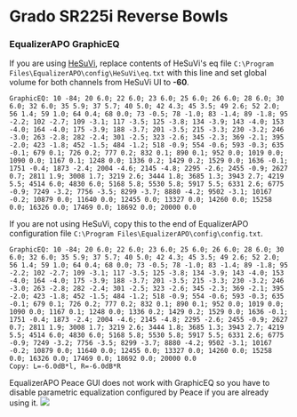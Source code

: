 # Grado SR225i Reverse Bowls
### EqualizerAPO GraphicEQ
If you are using [HeSuVi](https://sourceforge.net/projects/hesuvi/), replace contents of HeSuVi's eq file `C:\Program Files\EqualizerAPO\config\HeSuVi\eq.txt` with this line and set global volume for both channels from HeSuVi UI to **-60**.
```
GraphicEQ: 10 -84; 20 6.0; 22 6.0; 23 6.0; 25 6.0; 26 6.0; 28 6.0; 30 6.0; 32 6.0; 35 5.9; 37 5.7; 40 5.0; 42 4.3; 45 3.5; 49 2.6; 52 2.0; 56 1.4; 59 1.0; 64 0.4; 68 0.0; 73 -0.5; 78 -1.0; 83 -1.4; 89 -1.8; 95 -2.2; 102 -2.7; 109 -3.1; 117 -3.5; 125 -3.8; 134 -3.9; 143 -4.0; 153 -4.0; 164 -4.0; 175 -3.9; 188 -3.7; 201 -3.5; 215 -3.3; 230 -3.2; 246 -3.0; 263 -2.8; 282 -2.4; 301 -2.5; 323 -2.6; 345 -2.3; 369 -2.1; 395 -2.0; 423 -1.8; 452 -1.5; 484 -1.2; 518 -0.9; 554 -0.6; 593 -0.3; 635 -0.1; 679 0.1; 726 0.2; 777 0.2; 832 0.1; 890 0.1; 952 0.0; 1019 0.0; 1090 0.0; 1167 0.1; 1248 0.0; 1336 0.2; 1429 0.2; 1529 0.0; 1636 -0.1; 1751 -0.4; 1873 -2.4; 2004 -4.6; 2145 -4.8; 2295 -2.6; 2455 -0.9; 2627 0.7; 2811 1.9; 3008 1.7; 3219 2.6; 3444 1.8; 3685 1.3; 3943 2.7; 4219 5.5; 4514 6.0; 4830 6.0; 5168 5.8; 5530 5.8; 5917 5.5; 6331 2.6; 6775 -0.9; 7249 -3.2; 7756 -3.5; 8299 -3.7; 8880 -4.2; 9502 -3.1; 10167 -0.2; 10879 0.0; 11640 0.0; 12455 0.0; 13327 0.0; 14260 0.0; 15258 0.0; 16326 0.0; 17469 0.0; 18692 0.0; 20000 0.0
```
If you are not using HeSuVi, copy this to the end of EqualizerAPO configuration file `C:\Program Files\EqualizerAPO\config\config.txt`.
```
GraphicEQ: 10 -84; 20 6.0; 22 6.0; 23 6.0; 25 6.0; 26 6.0; 28 6.0; 30 6.0; 32 6.0; 35 5.9; 37 5.7; 40 5.0; 42 4.3; 45 3.5; 49 2.6; 52 2.0; 56 1.4; 59 1.0; 64 0.4; 68 0.0; 73 -0.5; 78 -1.0; 83 -1.4; 89 -1.8; 95 -2.2; 102 -2.7; 109 -3.1; 117 -3.5; 125 -3.8; 134 -3.9; 143 -4.0; 153 -4.0; 164 -4.0; 175 -3.9; 188 -3.7; 201 -3.5; 215 -3.3; 230 -3.2; 246 -3.0; 263 -2.8; 282 -2.4; 301 -2.5; 323 -2.6; 345 -2.3; 369 -2.1; 395 -2.0; 423 -1.8; 452 -1.5; 484 -1.2; 518 -0.9; 554 -0.6; 593 -0.3; 635 -0.1; 679 0.1; 726 0.2; 777 0.2; 832 0.1; 890 0.1; 952 0.0; 1019 0.0; 1090 0.0; 1167 0.1; 1248 0.0; 1336 0.2; 1429 0.2; 1529 0.0; 1636 -0.1; 1751 -0.4; 1873 -2.4; 2004 -4.6; 2145 -4.8; 2295 -2.6; 2455 -0.9; 2627 0.7; 2811 1.9; 3008 1.7; 3219 2.6; 3444 1.8; 3685 1.3; 3943 2.7; 4219 5.5; 4514 6.0; 4830 6.0; 5168 5.8; 5530 5.8; 5917 5.5; 6331 2.6; 6775 -0.9; 7249 -3.2; 7756 -3.5; 8299 -3.7; 8880 -4.2; 9502 -3.1; 10167 -0.2; 10879 0.0; 11640 0.0; 12455 0.0; 13327 0.0; 14260 0.0; 15258 0.0; 16326 0.0; 17469 0.0; 18692 0.0; 20000 0.0
Copy: L=-6.0dB*l, R=-6.0dB*R
```
EqualizerAPO Peace GUI does not work with GraphicEQ so you have to disable parametric equalization configured by Peace if you are already using it.
![](https://raw.githubusercontent.com/jaakkopasanen/AutoEq/master/results/Headphone.com/innerfidelity/onear/Grado%20SR225i%20Reverse%20Bowls/Grado%20SR225i%20Reverse%20Bowls.png)

